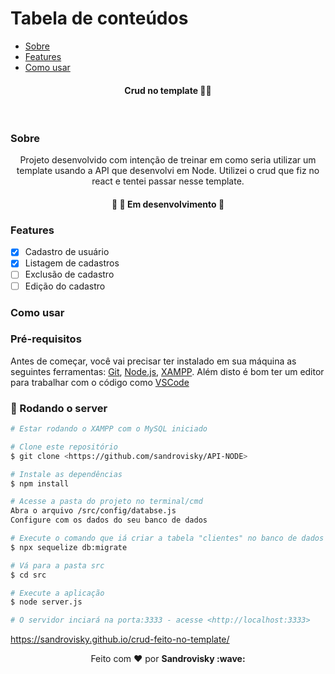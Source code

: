 Tabela de conteúdos
=================
<!--ts-->
   * [Sobre](#Sobre)
   * [Features](#Features)
   * [Como usar](#Como-usar)
<!--te-->
<h4 align="center">
 <b>Crud no template</b> 🦸‍♂️
</h4>

<br>

### Sobre

<p align="center">Projeto desenvolvido com intenção de treinar em como seria utilizar um template usando a API que desenvolvi em Node. Utilizei o crud que fiz no react e tentei passar nesse template.</p>

<h4 align="center"> 
	🚧  🚀 Em desenvolvimento  🚧
</h4>

### Features

- [x] Cadastro de usuário
- [x] Listagem de cadastros
- [ ] Exclusão de cadastro
- [ ] Edição do cadastro

### Como usar

### Pré-requisitos

Antes de começar, você vai precisar ter instalado em sua máquina as seguintes ferramentas:
[Git](https://git-scm.com), [Node.js](https://nodejs.org/en/), [XAMPP](https://www.apachefriends.org/pt_br/index.html). 
Além disto é bom ter um editor para trabalhar com o código como [VSCode](https://code.visualstudio.com/)

### 🎲 Rodando o server

```bash
# Estar rodando o XAMPP com o MySQL iniciado

# Clone este repositório
$ git clone <https://github.com/sandrovisky/API-NODE>

# Instale as dependências
$ npm install

# Acesse a pasta do projeto no terminal/cmd
Abra o arquivo /src/config/databse.js
Configure com os dados do seu banco de dados

# Execute o comando que iá criar a tabela "clientes" no banco de dados
$ npx sequelize db:migrate

# Vá para a pasta src
$ cd src 

# Execute a aplicação 
$ node server.js

# O servidor inciará na porta:3333 - acesse <http://localhost:3333>
```

https://sandrovisky.github.io/crud-feito-no-template/

<p align="center">Feito com ❤️ por <strong>Sandrovisky :wave: </p>

